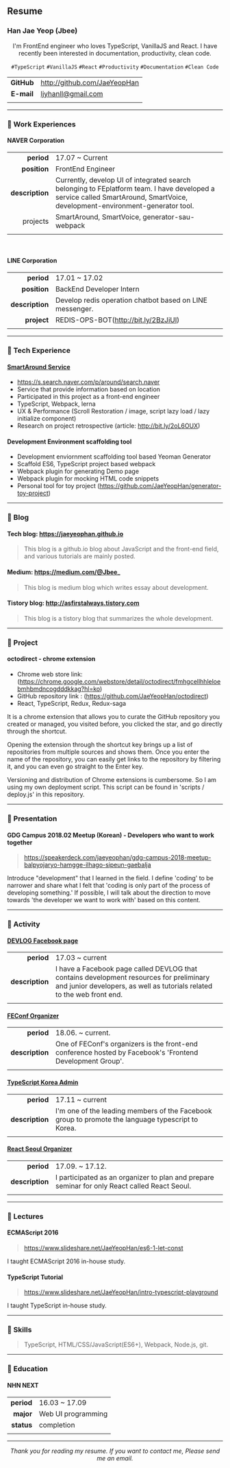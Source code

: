 ## Resume

### Han Jae Yeop (Jbee)

<div align="center">

I'm FrontEnd engineer who loves TypeScript, VanillaJS and React. I have recently been interested in documentation, productivity, clean code.

`#TypeScript` `#VanillaJS` `#React` `#Productivity` `#Documentation` `#Clean Code`

</div>

|            |                              |
| :--------: | ---------------------------- |
| **GitHub** | http://github.com/JaeYeopHan |
| **E-mail** | ljyhanll@gmail.com           |
|            |                              |

---

### :lemon: Work Experiences

#### NAVER Corporation

|                 |                                                                                                                                                                             |
| --------------: | --------------------------------------------------------------------------------------------------------------------------------------------------------------------------- |
| **period**      | 17.07 ~ Current                                                                                                                                                             |
| **position**    | FrontEnd Engineer                                                                                                                                                           |
| **description** | Currently, develop UI of integrated search belonging to FEplatform team. I have developed a service called SmartAround, SmartVoice, development-environment-generator tool. |
| projects        | SmartAround, SmartVoice, generator-sau-webpack                                                                                                                              |
|                 |                                                                                                                                                                             |

<br/>

#### LINE Corporation

|                 |                                                          |
| --------------: | -------------------------------------------------------- |
| **period**      | 17.01 ~ 17.02                                            |
| **position**    | BackEnd Developer Intern                                 |
| **description** | Develop redis operation chatbot based on LINE messenger. |
| **project**     | REDIS-OPS-BOT(http://bit.ly/2BzJiUl)                     |
|                 |                                                          |

---

### :banana: Tech Experience

#### [SmartAround Service](https://s.search.naver.com/p/around/search.naver)

- https://s.search.naver.com/p/around/search.naver
- Service that provide information based on location
- Participated in this project as a front-end engineer
- TypeScript, Webpack, lerna
- UX & Performance (Scroll Restoration / image, script lazy load / lazy initialize component)
- Research on project retrospective (article: http://bit.ly/2oL6OUX)

#### Development Environment scaffolding tool

- Development enviornment scaffolding tool based Yeoman Generator
- Scaffold ES6, TypeScript project based webpack
- Webpack plugin for generating Demo page
- Webpack plugin for mocking HTML code snippets
- Personal tool for toy project (https://github.com/JaeYeopHan/generator-toy-project)


---


### :tangerine: Blog

#### Tech blog: https://jaeyeophan.github.io

> This blog is a github.io blog about JavaScript and the front-end field, and various tutorials are mainly posted.

#### Medium: https://medium.com/@Jbee_

> This blog is medium blog which writes essay about development.

#### Tistory blog: http://asfirstalways.tistory.com

> This blog is a tistory blog that summarizes the whole development.


---


### :watermelon: Project

#### octodirect - chrome extension

- Chrome web store link: (https://chrome.google.com/webstore/detail/octodirect/fmhgcellhhleloebmhbmdncogdddkkag?hl=ko)
- GitHub repository link : (https://github.com/JaeYeopHan/octodirect)
- React, TypeScript, Redux, Redux-saga

It is a chrome extension that allows you to curate the GitHub repository you created or managed, you visited before, you clicked the star, and go directly through the shortcut. 

Opening the extension through the shortcut key brings up a list of repositories from multiple sources and shows them. Once you enter the name of the repository, you can easily get links to the repository by filtering it, and you can even go straight to the Enter key.

Versioning and distribution of Chrome extensions is cumbersome. So I am using my own deployment script. This script can be found in 'scripts / deploy.js' in this repository.


---


### :eggplant: Presentation

#### GDG Campus 2018.02 Meetup (Korean) - Developers who want to work together

> https://speakerdeck.com/jaeyeophan/gdg-campus-2018-meetup-balpyojaryo-hamgge-ilhago-sipeun-gaebalja

Introduce "development" that I learned in the field. I define 'coding' to be narrower and share what I felt that 'coding is only part of the process of developing something.' If possible, I will talk about the direction to move towards 'the developer we want to work with' based on this content.

---

### :cherries: Activity

#### [DEVLOG Facebook page](https://www.facebook.com/Jbee.dev/)

|                 |                                                                                                                                                                    |
| --------------: | ------------------------------------------------------------------------------------------------------------------------------------------------------------------ |
| **period**      | 17.03 ~ current                                                                                                                                                    |
| **description** | I have a Facebook page called DEVLOG that contains development resources for preliminary and junior developers, as well as tutorials related to the web front end. |
|                 |                                                                                                                                                                    |


#### [FEConf Organizer](https://2017.feconf.kr/)

|                 |                                                                                                           |
| --------------: | --------------------------------------------------------------------------------------------------------- |
| **period**      | 18.06. ~ current.                                                                                         |
| **description** | One of FEConf's organizers is the front-end conference hosted by Facebook's 'Frontend Development Group'. |
|                 |                                                                                                           |


#### [TypeScript Korea Admin](https://www.facebook.com/groups/TSKorea/)

|                 |                                                                                                   |
| --------------: | ------------------------------------------------------------------------------------------------- |
| **period**      | 17.11 ~ current                                                                                   |
| **description** | I'm one of the leading members of the Facebook group to promote the language typescript to Korea. |
|                 |                                                                                                   |

#### [React Seoul Organizer](http://seoul.reactjs.kr/)

|                 |                                                                                               |
| --------------: | --------------------------------------------------------------------------------------------- |
| **period**      | 17.09. ~ 17.12.                                                                               |
| **description** | I participated as an organizer to plan and prepare seminar for only React called React Seoul. |
|                 |                                                                                               |

---

### :grapes: Lectures

#### ECMAScript 2016
> https://www.slideshare.net/JaeYeopHan/es6-1-let-const

I taught ECMAScript 2016 in-house study.

#### TypeScript Tutorial
> https://www.slideshare.net/JaeYeopHan/intro-typescript-playground

I taught TypeScript in-house study.


---


### :melon: Skills

> TypeScript, HTML/CSS/JavaScript(ES6+), Webpack, Node.js, git.


---


### :peach: Education

#### NHN NEXT

|            |                    |
| ---------: | ------------------ |
| **period** | 16.03 ~ 17.09      |
| **major**  | Web UI programming |
| **status** | completion         |
|            |                    |

---

<div align="center">

_Thank you for reading my resume. If you want to contact me, Please send me an email._

</div>
